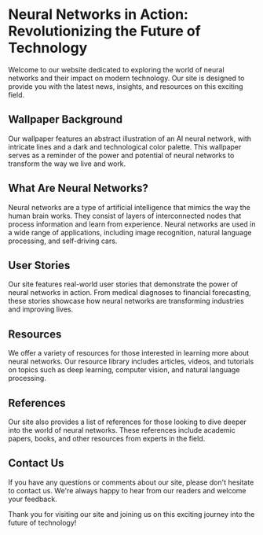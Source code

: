<!--font:Cinzel-->

# Neural Networks in Action: Revolutionizing the Future of Technology

Welcome to our website dedicated to exploring the world of neural networks and their impact on modern technology. Our site is designed to provide you with the latest news, insights, and resources on this exciting field.

## Wallpaper Background

Our wallpaper features an abstract illustration of an AI neural network, with intricate lines and a dark and technological color palette. This wallpaper serves as a reminder of the power and potential of neural networks to transform the way we live and work.

## What Are Neural Networks?

Neural networks are a type of artificial intelligence that mimics the way the human brain works. They consist of layers of interconnected nodes that process information and learn from experience. Neural networks are used in a wide range of applications, including image recognition, natural language processing, and self-driving cars.

## User Stories

Our site features real-world user stories that demonstrate the power of neural networks in action. From medical diagnoses to financial forecasting, these stories showcase how neural networks are transforming industries and improving lives.

## Resources

We offer a variety of resources for those interested in learning more about neural networks. Our resource library includes articles, videos, and tutorials on topics such as deep learning, computer vision, and natural language processing.

## References

Our site also provides a list of references for those looking to dive deeper into the world of neural networks. These references include academic papers, books, and other resources from experts in the field.

## Contact Us

If you have any questions or comments about our site, please don't hesitate to contact us. We're always happy to hear from our readers and welcome your feedback.

Thank you for visiting our site and joining us on this exciting journey into the future of technology!

<!--

Write me content for website with wallpaper which alt text is:

"A wallpaper featuring an abstract illustration of an AI neural network, with intricate lines and a dark and technological color palette."

The name/title of the page should not be 1:1 copy of the alt text but rather a real content of the website which is using this wallpaper.

- Use markdown format 
- Start with heading
- Heading should be short and concise
- The content should look like a real website 
- The website should not be about the wallpaper, wallpaper is just a related background
- Heading should be contain work "wallpaper" or "background"
- Include real sections like references, contact, user stories, etc. use things relevant to the page purpose.
- Feel free to use structure like headings, bullets, numbering, blockquotes, paragraphs, horizontal lines, etc.
- You can use formatting like bold or _italic_
- You can include UTF-8 emojis
- Links should be only #hash anchors (and you can refer to the document itself)
- Do not include images


---


# Neural Networks in Action: Revolutionizing the Future of Technology

Welcome to our website dedicated to exploring the world of neural networks and their impact on modern technology. Our site is designed to provide you with the latest news, insights, and resources on this exciting field.

## Wallpaper Background

Our wallpaper features an abstract illustration of an AI neural network, with intricate lines and a dark and technological color palette. This wallpaper serves as a reminder of the power and potential of neural networks to transform the way we live and work.

## What Are Neural Networks?

Neural networks are a type of artificial intelligence that mimics the way the human brain works. They consist of layers of interconnected nodes that process information and learn from experience. Neural networks are used in a wide range of applications, including image recognition, natural language processing, and self-driving cars.

## User Stories

Our site features real-world user stories that demonstrate the power of neural networks in action. From medical diagnoses to financial forecasting, these stories showcase how neural networks are transforming industries and improving lives.

## Resources

We offer a variety of resources for those interested in learning more about neural networks. Our resource library includes articles, videos, and tutorials on topics such as deep learning, computer vision, and natural language processing.

## References

Our site also provides a list of references for those looking to dive deeper into the world of neural networks. These references include academic papers, books, and other resources from experts in the field.

## Contact Us

If you have any questions or comments about our site, please don't hesitate to contact us. We're always happy to hear from our readers and welcome your feedback.

Thank you for visiting our site and joining us on this exciting journey into the future of technology!

-->
